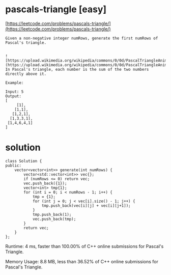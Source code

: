 # pascals-triangle [easy]

[https://leetcode.com/problems/pascals-triangle/](https://leetcode.com/problems/pascals-triangle/)

```
Given a non-negative integer numRows, generate the first numRows of Pascal's triangle.


![https://upload.wikimedia.org/wikipedia/commons/0/0d/PascalTriangleAnimated2.gif](https://upload.wikimedia.org/wikipedia/commons/0/0d/PascalTriangleAnimated2.gif)
In Pascal's triangle, each number is the sum of the two numbers directly above it.

Example:

Input: 5
Output:
[
     [1],
    [1,1],
   [1,2,1],
  [1,3,3,1],
 [1,4,6,4,1]
]
```

# solution

```
class Solution {
public:
    vector<vector<int>> generate(int numRows) {
        vector<std::vector<int>> vec{};
        if (numRows <= 0) return vec;
        vec.push_back({1});
        vector<int> tmp{1};
        for (int i = 0; i < numRows - 1; i++) {
            tmp = {1};
            for (int j = 0; j < vec[i].size() - 1; j++) {
                tmp.push_back(vec[i][j] + vec[i][j+1]);
            }
            tmp.push_back(1);
            vec.push_back(tmp);
        }
        return vec;
    }
};
```
Runtime: 4 ms, faster than 100.00% of C++ online submissions for Pascal's Triangle.

Memory Usage: 8.8 MB, less than 36.52% of C++ online submissions for Pascal's Triangle.
